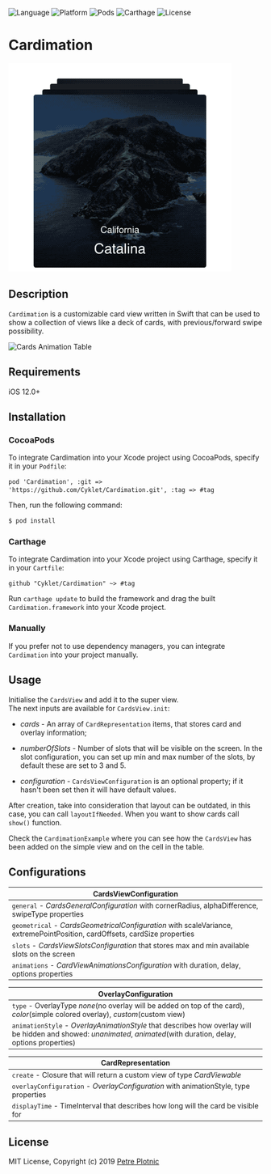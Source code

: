 ![Language](https://img.shields.io/badge/Swift-%204.2%20-663399.svg?style=plastic)
![Platform](https://img.shields.io/badge/Platform-ios-ff8100.svg?style=plastic)
![Pods](https://img.shields.io/badge/Cocoapods-compatible-2ad403.svg?style=plastic)
![Carthage](https://img.shields.io/badge/Carthage-compatible-2ad403.svg?style=plastic)
![License](https://img.shields.io/badge/License-MIT-000000.svg?style=plastic)



# Cardimation

![Cards Animation](Assets/cards_animation.gif)

Description
--------------

```Cardimation``` is a customizable card view written in Swift that can be used to show a collection of views like a deck of cards, with previous/forward swipe possibility.

![Cards Animation Table](Assets/cards_animation_table.gif)

Requirements
-----------------------------

iOS 12.0+

Installation
--------------

### CocoaPods

To integrate Cardimation into your Xcode project using CocoaPods, specify it in your `Podfile`:

```ObjC
pod 'Cardimation', :git => 'https://github.com/Cyklet/Cardimation.git', :tag => #tag
```

Then, run the following command:

```bash
$ pod install
```

### Carthage

To integrate Cardimation into your Xcode project using Carthage, specify it in your `Cartfile`:

```ObjC
github "Cyklet/Cardimation" ~> #tag
```

Run `carthage update` to build the framework and drag the built `Cardimation.framework` into your Xcode project.

### Manually

If you prefer not to use dependency managers, you can integrate `Cardimation` into your project manually.

Usage
--------------

Initialise the `CardsView` and add it to the super view.\
The next inputs are available for `CardsView.init`:
- *cards* -  An array of `CardRepresentation` items, that stores card and overlay information;

- *numberOfSlots* - Number of slots that will be visible on the screen. In the slot configuration, you can set up min and max number of the slots, by default these are set to 3 and 5.

- *configuration* - `CardsViewConfiguration` is an optional property; if it hasn't been set then it will have default values.

After creation, take into consideration that layout can be outdated, in this case, you can call `layoutIfNeeded`.
When you want to show cards call `show()` function.

Check the `CardimationExample` where you can see how the `CardsView` has been added on the simple view and on the cell in the table.

Configurations
--------------

| CardsViewConfiguration|
| --- |
| `general` - *CardsGeneralConfiguration* with cornerRadius, alphaDifference, swipeType properties |
| `geometrical` - *CardsGeometricalConfiguration* with scaleVariance, extremePointPosition, cardOffsets, cardSize properties |
| `slots` - *CardsViewSlotsConfiguration* that stores max and min available slots on the screen |  
| `animations` - *CardViewAnimationsConfiguration* with duration, delay, options properties |


| OverlayConfiguration |
| --- |
| `type` - OverlayType *none*(no overlay will be added on top of the card), *color*(simple colored overlay), *custom*(custom view) |
| `animationStyle` - *OverlayAnimationStyle* that describes how overlay will be hidden and showed: *unanimated*, *animated*(with duration, delay, options properties) |


| CardRepresentation |
| --- |
| `create` - Closure that will return a custom view of type *CardViewable* |
| `overlayConfiguration` - *OverlayConfiguration* with animationStyle, type properties |
| `displayTime` - TimeInterval that describes how long will the card be visible for |

License
--------------

MIT License, Copyright (c) 2019 [Petre Plotnic](https://www.linkedin.com/in/petre-plotnic/)

